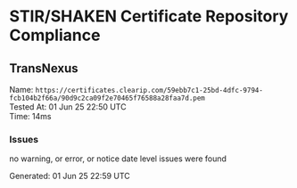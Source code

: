 # STIR/SHAKEN Certificate Repository Compliance

## TransNexus

Name: `https://certificates.clearip.com/59ebb7c1-25bd-4dfc-9794-fcb104b2f66a/90d9c2ca09f2e70465f76588a28faa7d.pem`\
Tested At: 01 Jun 25 22:50 UTC\
Time: 14ms

### Issues

no warning, or error, or notice date level issues were found

Generated: 01 Jun 25 22:59 UTC
